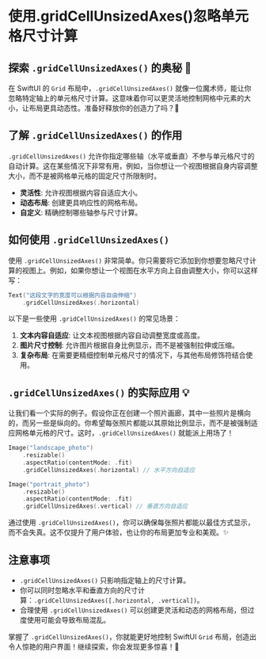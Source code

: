 ﻿# 使用.gridCellUnsizedAxes()忽略单元格尺寸计算

## 探索 `.gridCellUnsizedAxes()` 的奥秘 🚀

在 SwiftUI 的 `Grid` 布局中，`.gridCellUnsizedAxes()` 就像一位魔术师，能让你忽略特定轴上的单元格尺寸计算。这意味着你可以更灵活地控制网格中元素的大小，让布局更具动态性。准备好释放你的创造力了吗？🎉

## 了解 `.gridCellUnsizedAxes()` 的作用

`.gridCellUnsizedAxes()` 允许你指定哪些轴（水平或垂直）不参与单元格尺寸的自动计算。这在某些情况下非常有用，例如，当你想让一个视图根据自身内容调整大小，而不是被网格单元格的固定尺寸所限制时。

*   **灵活性**: 允许视图根据内容自适应大小。
*   **动态布局**: 创建更具响应性的网格布局。
*   **自定义**: 精确控制哪些轴参与尺寸计算。

## 如何使用 `.gridCellUnsizedAxes()`

使用 `.gridCellUnsizedAxes()` 非常简单。你只需要将它添加到你想要忽略尺寸计算的视图上。例如，如果你想让一个视图在水平方向上自由调整大小，你可以这样写：

```swift
Text("这段文字的宽度可以根据内容自由伸缩")
    .gridCellUnsizedAxes(.horizontal)
```

以下是一些使用 `.gridCellUnsizedAxes()` 的常见场景：

1.  **文本内容自适应**: 让文本视图根据内容自动调整宽度或高度。
2.  **图片尺寸控制**: 允许图片根据自身比例显示，而不是被强制拉伸或压缩。
3.  **复杂布局**: 在需要更精细控制单元格尺寸的情况下，与其他布局修饰符结合使用。

## `.gridCellUnsizedAxes()` 的实际应用 💡

让我们看一个实际的例子。假设你正在创建一个照片画廊，其中一些照片是横向的，而另一些是纵向的。你希望每张照片都能以其原始比例显示，而不是被强制适应网格单元格的尺寸。这时，`.gridCellUnsizedAxes()` 就能派上用场了！

```swift
Image("landscape_photo")
    .resizable()
    .aspectRatio(contentMode: .fit)
    .gridCellUnsizedAxes(.horizontal) // 水平方向自适应

Image("portrait_photo")
    .resizable()
    .aspectRatio(contentMode: .fit)
    .gridCellUnsizedAxes(.vertical) // 垂直方向自适应
```

通过使用 `.gridCellUnsizedAxes()`，你可以确保每张照片都能以最佳方式显示，而不会失真。这不仅提升了用户体验，也让你的布局更加专业和美观。✨

## 注意事项

*   `.gridCellUnsizedAxes()` 只影响指定轴上的尺寸计算。
*   你可以同时忽略水平和垂直方向的尺寸计算：`.gridCellUnsizedAxes([.horizontal, .vertical])`。
*   合理使用 `.gridCellUnsizedAxes()` 可以创建更灵活和动态的网格布局，但过度使用可能会导致布局混乱。

掌握了 `.gridCellUnsizedAxes()`，你就能更好地控制 SwiftUI `Grid` 布局，创造出令人惊艳的用户界面！继续探索，你会发现更多惊喜！🌈



